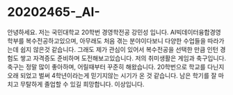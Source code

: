 # 20202465-_AI-
안녕하세요. 저는 국민대학교 20학번 경영학전공 강민성 입니다.
AI빅데이터융합경영학부를 복수전공하고있으며, 아무래도 처음 겪는 분야이다보니 다양한 수업들을 따라가는데 쉽지 않은것 같습니다.
그래도 제가 관심이 있어서 복수전공을 선택한 만큼 인턴 경험도 쌓고 자격증도 준비하며 도전해보고있습니다.
저의 취미생활은 게임과 축구입니다. 축구는 정말 많이 좋아하며, 어릴때부터 꾸준히 해왔습니다.
20학번으로 학교를 다닌지 오래 되었고 벌써 4학년이라는게 믿기지않는 시기가 온 것 같습니다.
남은 학기를 잘 마치고 무탈하게 졸업할 수 있길 희망합니다.
이상입니다.
